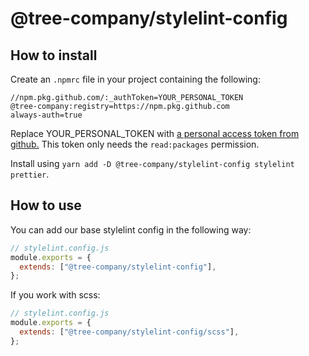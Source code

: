 # @tree-company/stylelint-config

## How to install
Create an `.npmrc` file in your project containing the following:
```
//npm.pkg.github.com/:_authToken=YOUR_PERSONAL_TOKEN
@tree-company:registry=https://npm.pkg.github.com
always-auth=true
```
Replace YOUR_PERSONAL_TOKEN with [a personal access token from github.](https://docs.github.com/en/authentication/keeping-your-account-and-data-secure/creating-a-personal-access-token) This token only needs the `read:packages` permission.

Install using `yarn add -D @tree-company/stylelint-config stylelint prettier`.

## How to use
You can add our base stylelint config in the following way:
```js
// stylelint.config.js
module.exports = {
  extends: ["@tree-company/stylelint-config"],
};
```

If you work with scss:
```js
// stylelint.config.js
module.exports = {
  extends: ["@tree-company/stylelint-config/scss"],
};
```
